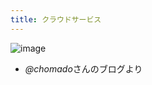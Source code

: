 ```yaml
---
title: クラウドサービス
---
```


![image](https://gyazo.com/45f9a29da25c649431b344032687a19c/thumb/1000)

* *@chomado*さんのブログより
